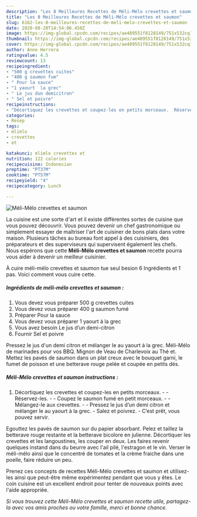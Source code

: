 ```yaml
---
description: "Les 8 Meilleures Recettes de Méli-Mélo crevettes et saumon"
title: "Les 8 Meilleures Recettes de Méli-Mélo crevettes et saumon"
slug: 6162-les-8-meilleures-recettes-de-meli-melo-crevettes-et-saumon
date: 2020-08-20T14:54:06.458Z
image: https://img-global.cpcdn.com/recipes/ae489551f8128149/751x532cq70/meli-melo-crevettes-et-saumon-photo-principale-de-la-recette.jpg
thumbnail: https://img-global.cpcdn.com/recipes/ae489551f8128149/751x532cq70/meli-melo-crevettes-et-saumon-photo-principale-de-la-recette.jpg
cover: https://img-global.cpcdn.com/recipes/ae489551f8128149/751x532cq70/meli-melo-crevettes-et-saumon-photo-principale-de-la-recette.jpg
author: Anne Herrera
ratingvalue: 4.5
reviewcount: 13
recipeingredient:
- "500 g crevettes cuites"
- "400 g saumon fum"
- " Pour la sauce"
- "1 yaourt  la grec"
- " Le jus dun demicitron"
- " Sel et poivre"
recipeinstructions:
- "Décortiquez les crevettes et coupez-les en petits morceaux.  Réservez-les.  Coupez le saumon fumé en petit morceaux.  Mélangez-le aux crevettes.  Pressez le jus d’un demi citron et mélanger le au yaourt à la grec. Salez et poivrez. C’est prêt, vous pouvez servir."
categories:
- Resep
tags:
- mlimlo
- crevettes
- et

katakunci: mlimlo crevettes et 
nutrition: 122 calories
recipecuisine: Indonesian
preptime: "PT37M"
cooktime: "PT57M"
recipeyield: "4"
recipecategory: Lunch

---
```



![Méli-Mélo crevettes et saumon](https://img-global.cpcdn.com/recipes/ae489551f8128149/751x532cq70/meli-melo-crevettes-et-saumon-photo-principale-de-la-recette.jpg)

La cuisine est une sorte d'art et il existe différentes sortes de cuisine que vous pouvez découvrir. Vous pouvez devenir un chef gastronomique ou simplement essayer de maîtriser l'art de cuisiner de bons plats dans votre maison. Plusieurs tâches au bureau font appel à des cuisiniers, des préparateurs et des superviseurs qui supervisent également les chefs. Nous espérons que cette <strong> Méli-Mélo crevettes et saumon </strong> recette pourra vous aider à devenir un meilleur cuisinier.

<!--inarticleads1-->

À cuire méli-mélo crevettes et saumon tue seul besion 6 Ingrédients et 1 pas. Voici comment vous cuire cette.

##### Ingrédients de méli-mélo crevettes et saumon :

1. Vous devez vous préparer 500 g crevettes cuites
1. Vous devez vous préparer 400 g saumon fumé
1. Préparer  Pour la sauce
1. Vous devez vous préparer 1 yaourt à la grec
1. Vous avez besoin  Le jus d’un demi-citron
1. Fournir  Sel et poivre


Pressez le jus d&#39;un demi citron et mélanger le au yaourt à la grec. Méli-Mélo de marinades pour vos BBQ. Mignon de Veau de Charlevoix au Thé et. Mettez les pavés de saumon dans un plat creux avec le bouquet garni, le fumet de poisson et une betterave rouge pelée et coupée en petits dés. 

<!--inarticleads2-->

##### Méli-Mélo crevettes et saumon instructions :

1. Décortiquez les crevettes et coupez-les en petits morceaux. -  - Réservez-les. -  - Coupez le saumon fumé en petit morceaux. -  - Mélangez-le aux crevettes. -  - Pressez le jus d’un demi citron et mélanger le au yaourt à la grec. - Salez et poivrez. - C’est prêt, vous pouvez servir.


Egouttez les pavés de saumon sur du papier absorbant. Pelez et taillez la betterave rouge restante et la betterave bicolore en julienne. Décortiquer les crevettes et les langoustines, les couper en deux. Les faires revenir quelques instand dans du beurre avec l&#39;ail pilé, l&#39;estragon et le vin. Verser le méli-mélo ainsi que le concentré de tomates et la crème fraiche dans une poelle, faire réduire un peu. 

<!--inarticleads1-->

<p>
Prenez ces concepts de recettes Méli-Mélo crevettes et saumon et utilisez-les ainsi que peut-être même expérimentez pendant que vous y êtes. Le coin cuisine est un excellent endroit pour tenter de nouveaux points avec l'aide appropriée.
</p>

<p>
<i>Si vous trouvez cette Méli-Mélo crevettes et saumon recette utile, partagez-la avec vos amis proches ou votre famille, merci et bonne chance.</i>
</p>
